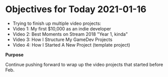 # Objectives for Today 2021-01-16

- Trying to finish up multiple video projects:
- Video 1: My first $10,000 as an indie developer
- Video 2: Best Moments on Stream 2018 "Year 1, kinda"
- Video 3: How I Structure My GameDev Projects
- Video 4: How I Started A New Project (template project)

**Purpose**

Continue pushing forward to wrap up the video projects that started before Feb.
